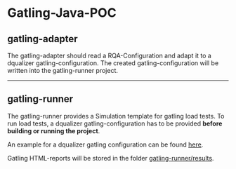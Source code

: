 Gatling-Java-POC
=============================================

## gatling-adapter

The gatling-adapter should read a RQA-Configuration and adapt it to a dqualizer gatling-configuration.
The created gatling-configuration will be written into the gatling-runner project.

---
## gatling-runner

The gatling-runner provides a Simulation template for gatling load tests. To run load tests, a dqualizer gatling-configuration
has to be provided **before building or running the project**. 

An example for a dqualizer gatling configuration can be found [here](gatling-runner/src/gatling/resources/poc/gatling-example.conf).

Gatling HTML-reports will be stored in the folder [gatling-runner/results](gatling-runner/results).
